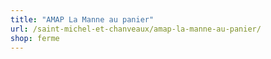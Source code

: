 ```yaml
---
title: "AMAP La Manne au panier"
url: /saint-michel-et-chanveaux/amap-la-manne-au-panier/
shop: ferme
---
```


